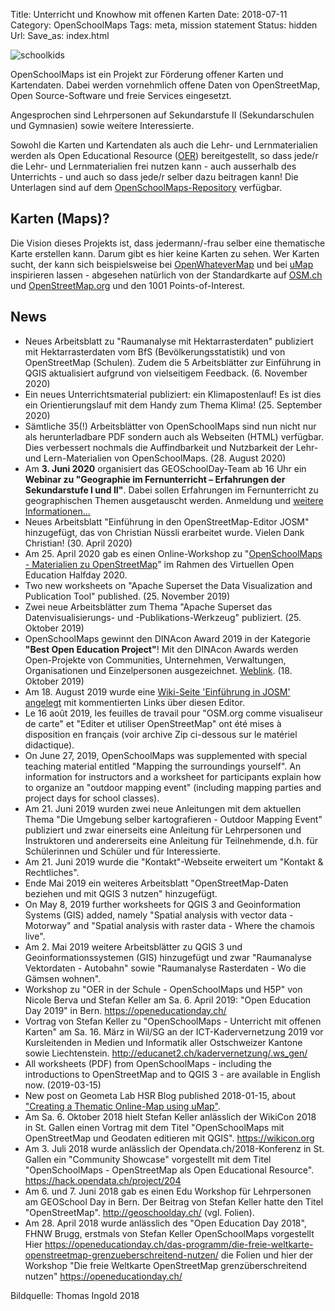 Title: Unterricht und Knowhow mit offenen Karten
Date: 2018-07-11
Category: OpenSchoolMaps
Tags: meta, mission statement
Status: hidden
Url:
Save_as: index.html

![schoolkids]({static}/images/schoolkids.jpg)

OpenSchoolMaps ist ein Projekt zur Förderung offener Karten und Kartendaten. 
Dabei werden vornehmlich offene Daten von OpenStreetMap, Open Source-Software 
und freie Services eingesetzt.

Angesprochen sind Lehrpersonen auf Sekundarstufe II (Sekundarschulen und 
Gymnasien) sowie weitere Interessierte.

Sowohl die Karten und Kartendaten als auch die Lehr- und Lernmaterialien werden 
als Open Educational Resource ([OER](https://de.wikipedia.org/wiki/Open_Educational_Resources)) 
bereitgestellt, so dass jede/r die Lehr- und Lernmaterialien frei nutzen kann - 
auch ausserhalb des Unterrichts - und auch so dass jede/r selber dazu beitragen 
kann!
Die Unterlagen sind auf dem [OpenSchoolMaps-Repository](https://gitlab.com/openschoolmaps/openschoolmaps.gitlab.io/) verfügbar.

## Karten (Maps)?

Die Vision dieses Projekts ist, dass jedermann/-frau selber eine thematische Karte erstellen kann. 
Darum gibt es hier keine Karten zu sehen. 
Wer Karten sucht, der kann sich beispielsweise bei [OpenWhateverMap](http://openwhatevermap.xyz/#3/28.00/18.00) 
und bei [uMap](https://umap.osm.ch/de/) inspirieren lassen - abgesehen natürlich von der Standardkarte 
auf [OSM.ch](https://www.osm.ch) und [OpenStreetMap.org](https://www.openstreetmap.org) und den 1001 Points-of-Interest. 

## News

- Neues Arbeitsblatt zu "Raumanalyse mit Hektarrasterdaten" publiziert mit Hektarrasterdaten vom BfS (Bevölkerungsstatistik) und von OpenStreetMap (Schulen). Zudem die 5 Arbeitsblätter zur Einführung in QGIS aktualisiert aufgrund von vielseitigem Feedback. (6. November 2020)
- Ein neues Unterrichtsmaterial publiziert: ein Klimapostenlauf! Es ist dies ein Orientierungslauf mit dem Handy zum Thema Klima! (25. September 2020)
- Sämtliche 35(!) Arbeitsblätter von OpenSchoolMaps sind nun nicht nur als herunterladbare PDF sondern auch als Webseiten (HTML) verfügbar. Dies verbessert nochmals die Auffindbarkeit und Nutzbarkeit der Lehr- und Lern-Materialien von OpenSchoolMaps. (28. August 2020)
- Am **3. Juni 2020** organisiert das GEOSchoolDay-Team ab 16 Uhr ein **Webinar zu "Geographie im Fernunterricht – Erfahrungen der Sekundarstufe I und II"**. Dabei sollen Erfahrungen im Fernunterricht zu geographischen Themen ausgetauscht werden. Anmeldung und [weitere Informationen...](https://geoschoolday.ch)
- Neues Arbeitsblatt "Einführung in den OpenStreetMap-Editor JOSM" hinzugefügt, das von Christian Nüssli erarbeitet wurde. Vielen Dank Christian! (30. April 2020)
- Am 25. April 2020 gab es einen Online-Workshop zu "[OpenSchoolMaps - Materialien zu OpenStreetMap](https://openeducationday.ch/programm-2020/openschoolmaps/)" im Rahmen des Virtuellen Open Education Halfday 2020.
- Two new worksheets on "Apache Superset the Data Visualization and Publication Tool" published. (25. November 2019)
- Zwei neue Arbeitsblätter zum Thema "Apache Superset das Datenvisualisierungs- und -Publikations-Werkzeug" publiziert. (25. Oktober 2019)
- OpenSchoolMaps gewinnt den DINAcon Award 2019 in der Kategorie **"Best Open Education Project"**! Mit den DINAcon Awards werden Open-Projekte von Communities, Unternehmen, Verwaltungen, Organisationen und Einzelpersonen ausgezeichnet. [Weblink](https://awards.dinacon.ch/awards/openschoolmaps/). (18. Oktober 2019)
- Am 18. August 2019 wurde eine [Wiki-Seite 'Einführung in JOSM' angelegt](https://gitlab.com/openschoolmaps/openschoolmaps.gitlab.io/wikis/Einf%C3%BChrung-in-JOSM) mit kommentierten Links über diesen Editor.
- Le 16 août 2019, les feuilles de travail pour "OSM.org comme visualiseur de carte" et "Editer et utiliser OpenStreetMap" ont été mises à disposition en français (voir archive Zip ci-dessous sur le matériel didactique).
- On June 27, 2019, OpenSchoolMaps was supplemented with special teaching material entitled "Mapping the surroundings yourself". An information for instructors and a worksheet for participants explain how to organize an "outdoor mapping event" (including mapping parties and project days for school classes).
- Am 21. Juni 2019 wurden zwei neue Anleitungen mit dem aktuellen Thema "Die Umgebung selber kartografieren - Outdoor Mapping Event" publiziert und zwar einerseits eine Anleitung für Lehrpersonen und Instruktoren und andererseits eine Anleitung für Teilnehmende, d.h. für Schülerinnen und Schüler und für Interessierte.
- Am 21. Juni 2019 wurde die "Kontakt"-Webseite erweitert um "Kontakt & Rechtliches".
- Ende Mai 2019 ein weiteres Arbeitsblatt "OpenStreetMap-Daten beziehen und mit QGIS 3 nutzen" hinzugefügt.
- On May 8, 2019 further worksheets for QGIS 3 and Geoinformation Systems (GIS) added, namely "Spatial analysis with vector data - Motorway" and "Spatial analysis with raster data - Where the chamois live".
- Am 2. Mai 2019 weitere Arbeitsblätter zu QGIS 3 und Geoinformationssystemen (GIS) hinzugefügt und zwar "Raumanalyse Vektordaten - Autobahn" sowie "Raumanalyse Rasterdaten - Wo die Gämsen wohnen".
- Workshop zu "OER in der Schule - OpenSchoolMaps und H5P" von Nicole Berva und Stefan Keller am Sa. 6. April 2019: "Open Education Day 2019" in Bern. <https://openeducationday.ch/>
- Vortrag von Stefan Keller zu "OpenSchoolMaps - Unterricht mit offenen Karten" am Sa. 16. März in Wil/SG an der ICT-Kadervernetzung 2019 vor Kursleitenden in Medien und Informatik aller Ostschweizer Kantone sowie Liechtenstein. <http://educanet2.ch/kadervernetzung/.ws_gen/>
- All worksheets (PDF) from OpenSchoolMaps - including the introductions to OpenStreetMap and to QGIS 3 - are available in English now. (2019-03-15) 
- New post on Geometa Lab HSR Blog published 2018-01-15, about ["Creating a Thematic Online-Map using uMap"](http://geometalab.tumblr.com/post/182036823612/creating-a-thematic-online-map-using-umap).
- Am Sa. 6. Oktober 2018 hielt Stefan Keller anlässlich der WikiCon 2018 in St. Gallen einen Vortrag mit dem Titel "OpenSchoolMaps mit OpenStreetMap und Geodaten editieren mit QGIS". <https://wikicon.org>
- Am 3. Juli 2018 wurde anlässlich der Opendata.ch/2018-Konferenz in St. Gallen ein "Community Showcase" vorgestellt mit dem Titel "OpenSchoolMaps - OpenStreetMap als Open Educational Resource". <https://hack.opendata.ch/project/204>
- Am 6. und 7. Juni 2018 gab es einen Edu Workshop für Lehrpersonen am GEOSchool Day in Bern. Der Beitrag von Stefan Keller hatte den Titel "OpenStreetMap". <http://geoschoolday.ch/> (vgl. Folien).
- Am 28. April 2018 wurde anlässlich des "Open Education Day 2018", FHNW Brugg, erstmals von Stefan Keller OpenSchoolMaps vorgestellt Hier <https://openeducationday.ch/das-programm/die-freie-weltkarte-openstreetmap-grenzueberschreitend-nutzen/> die Folien und hier der Workshop "Die freie Weltkarte OpenStreetMap grenzüberschreitend nutzen" <https://openeducationday.ch/>

Bildquelle: Thomas Ingold 2018